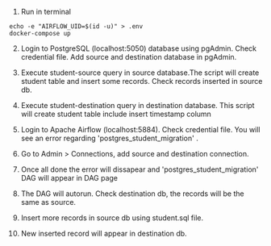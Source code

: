 1. Run in terminal
```fish
echo -e "AIRFLOW_UID=$(id -u)" > .env
docker-compose up
```

2. Login to PostgreSQL (localhost:5050) database using pgAdmin. Check credential file. Add source and destination database in pgAdmin.

3. Execute student-source query in source database.The script will create student table and insert some records. Check records inserted in source db.

4. Execute student-destination query in destination database. This script will create student table include insert timestamp column

5. Login to Apache Airflow (localhost:5884). Check credential file. You will see an error regarding 'postgres_student_migration' .

6. Go to Admin > Connections, add source and destination connection.

7. Once all done the error will dissapear and 'postgres_student_migration' DAG will appear in DAG page

8. The DAG will autorun. Check destination db, the records will be the same as source.

9. Insert more records in source db using student.sql file.

10. New inserted record will appear in destination db.
